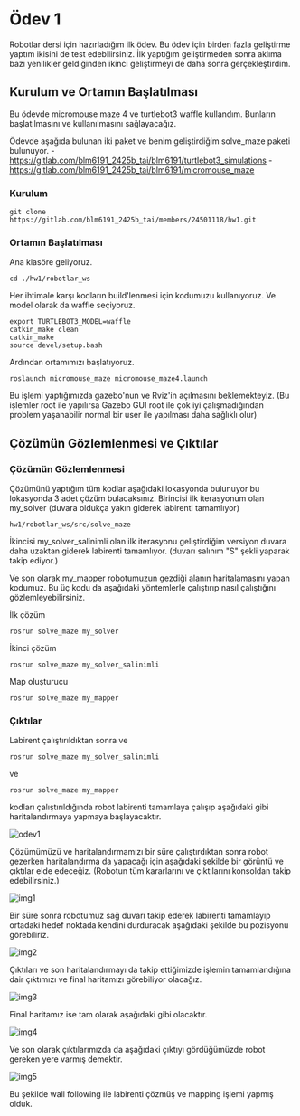 # Ödev 1
Robotlar dersi için  hazırladığım ilk ödev. Bu ödev için birden fazla geliştirme yaptım ikisini de test edebilirsiniz. İlk yaptığım geliştirmeden sonra aklıma bazı yenilikler geldiğinden ikinci geliştirmeyi de daha sonra gerçekleştirdim.


## Kurulum ve Ortamın Başlatılması
Bu ödevde micromouse maze 4 ve turtlebot3 waffle kullandım. Bunların başlatılmasını ve kullanılmasını sağlayacağız.

Ödevde aşağıda bulunan iki paket ve benim geliştirdiğim solve_maze paketi bulunuyor.
-https://gitlab.com/blm6191_2425b_tai/blm6191/turtlebot3_simulations 
-https://gitlab.com/blm6191_2425b_tai/blm6191/micromouse_maze

### Kurulum

```
git clone https://gitlab.com/blm6191_2425b_tai/members/24501118/hw1.git
```

### Ortamın Başlatılması
Ana klasöre geliyoruz.

```
cd ./hw1/robotlar_ws
```

Her ihtimale karşı kodların build'lenmesi için kodumuzu kullanıyoruz. Ve model olarak da waffle seçiyoruz.

```
export TURTLEBOT3_MODEL=waffle
catkin_make clean
catkin_make
source devel/setup.bash
```

Ardından ortamımızı başlatıyoruz.

```
roslaunch micromouse_maze micromouse_maze4.launch
```

Bu işlemi yaptığımızda gazebo'nun ve Rviz'in açılmasını beklemekteyiz. (Bu işlemler root ile yapılırsa Gazebo GUI root ile çok iyi çalışmadığından problem yaşanabilir normal bir user ile yapılması daha sağlıklı olur)

## Çözümün Gözlemlenmesi ve Çıktılar

### Çözümün Gözlemlenmesi

Çözümünü yaptığım tüm kodlar aşağıdaki lokasyonda bulunuyor bu lokasyonda 3 adet çözüm bulacaksınız. Birincisi ilk iterasyonum olan my_solver (duvara oldukça yakın giderek labirenti tamamlıyor)

```
hw1/robotlar_ws/src/solve_maze
```

İkincisi my_solver_salinimli olan ilk iterasyonu geliştirdiğim versiyon duvara daha uzaktan giderek labirenti tamamlıyor. (duvarı salınım "S" şekli yaparak takip ediyor.)

Ve son olarak my_mapper robotumuzun gezdiği alanın haritalamasını yapan kodumuz. Bu üç kodu da aşağıdaki yöntemlerle çalıştırıp nasıl çalıştığını gözlemleyebilirsiniz.

İlk çözüm
```
rosrun solve_maze my_solver
```

İkinci çözüm
```
rosrun solve_maze my_solver_salinimli
```

Map oluşturucu
```
rosrun solve_maze my_mapper
```

### Çıktılar
Labirent çalıştırıldıktan sonra ve
```
rosrun solve_maze my_solver_salinimli
```
ve
```
rosrun solve_maze my_mapper
```
kodları çalıştırıldığında robot labirenti tamamlaya çalışıp aşağıdaki gibi haritalandırmaya yapmaya başlayacaktır.

![odev1](./ciktilar/odev_1.png)

Çözümümüzü ve haritalandırmamızı bir süre çalıştırdıktan sonra robot gezerken haritalandırma da yapacağı için aşağıdaki şekilde bir görüntü ve çıktılar elde edeceğiz. (Robotun tüm kararlarını ve çıktılarını konsoldan takip edebilirsiniz.)

![img1](./ciktilar/odev1_cozum.png)

Bir süre sonra robotumuz sağ duvarı takip ederek labirenti tamamlayıp ortadaki hedef noktada kendini durduracak aşağıdaki şekilde bu pozisyonu görebiliriz.

![img2](./ciktilar/odev1_final2.png)

Çıktıları ve son haritalandırmayı da takip ettiğimizde işlemin tamamlandığına dair çıktımızı ve final haritamızı görebiliyor olacağız.

![img3](./ciktilar/odev1_final.png)

Final haritamız ise tam olarak aşağıdaki gibi olacaktır.

![img4](./ciktilar/odev1_final_harita.png)

Ve son olarak çıktılarımızda da aşağıdaki çıktıyı gördüğümüzde robot gereken yere varmış demektir.

![img5](./ciktilar/odev1_final_cmd.png)

Bu şekilde wall following ile labirenti çözmüş ve mapping işlemi yapmış olduk.